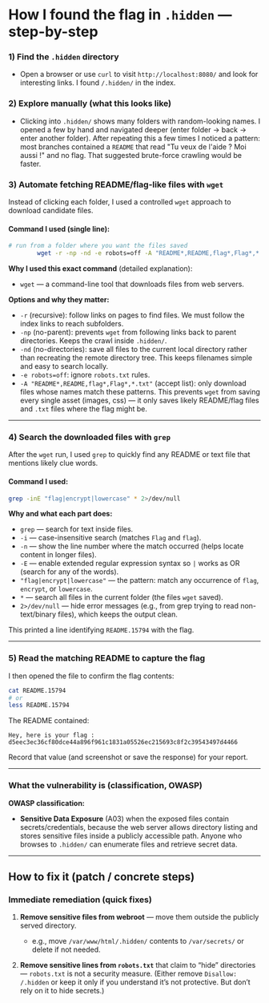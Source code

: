 # How I found the flag in `.hidden` — step-by-step

### 1) Find the `.hidden` directory

* Open a browser or use `curl` to visit `http://localhost:8080/` and look for interesting links. I found `/.hidden/` in the index.

### 2) Explore manually (what this looks like)

* Clicking into `.hidden/` shows many folders with random-looking names. I opened a few by hand and navigated deeper (enter folder → back → enter another folder). After repeating this a few times I noticed a pattern: most branches contained a `README` that read "Tu veux de l'aide ? Moi aussi !" and no flag. That suggested brute-force crawling would be faster.

### 3) Automate fetching README/flag-like files with `wget`

Instead of clicking each folder, I used a controlled `wget` approach to download candidate files.

#### Command I used (single line):

```bash
# run from a folder where you want the files saved         
        wget -r -np -nd -e robots=off -A "README*,README,flag*,Flag*,*.txt" http://localhost:8080/.hidden/
```

**Why I used this exact command** (detailed explanation):

* `wget` — a command-line tool that downloads files from web servers.

**Options and why they matter:**

* `-r` (recursive): follow links on pages to find files. We must follow the index links to reach subfolders.
* `-np` (no-parent): prevents `wget` from following links back to parent directories. Keeps the crawl inside `.hidden/`.
* `-nd` (no-directories): save all files to the current local directory rather than recreating the remote directory tree. This keeps filenames simple and easy to search locally.
* `-e robots=off`: ignore `robots.txt` rules. 
* `-A "README*,README,flag*,Flag*,*.txt"` (accept list): only download files whose names match these patterns. This prevents `wget` from saving every single asset (images, css) — it only saves likely README/flag files and `.txt` files where the flag might be.

---

### 4) Search the downloaded files with `grep`

After the `wget` run, I used `grep` to quickly find any README or text file that mentions likely clue words.

#### Command I used:

```bash
grep -inE "flag|encrypt|lowercase" * 2>/dev/null
```

**Why and what each part does:**

* `grep` — search for text inside files.
* `-i` — case-insensitive search (matches `Flag` and `flag`).
* `-n` — show the line number where the match occurred (helps locate content in longer files).
* `-E` — enable extended regular expression syntax so `|` works as OR (search for any of the words).
* `"flag|encrypt|lowercase"` — the pattern: match any occurrence of `flag`, `encrypt`, or `lowercase`.
* `*` — search all files in the current folder (the files `wget` saved).
* `2>/dev/null` — hide error messages (e.g., from grep trying to read non-text/binary files), which keeps the output clean.

This printed a line identifying `README.15794` with the flag.

---

### 5) Read the matching README to capture the flag

I then opened the file to confirm the flag contents:

```bash
cat README.15794
# or
less README.15794
```

The README contained:

```
Hey, here is your flag : d5eec3ec36cf80dce44a896f961c1831a05526ec215693c8f2c39543497d4466
```

Record that value (and screenshot or save the response) for your report.

---



###  What the vulnerability is (classification, OWASP)

**OWASP classification:**

* **Sensitive Data Exposure** (A03) when the exposed files contain secrets/credentials, because the web server allows directory listing and stores sensitive files inside a publicly accessible path. Anyone who browses to `.hidden/` can enumerate files and retrieve secret data.

---


## How to fix it (patch / concrete steps)

### Immediate remediation (quick fixes)

1. **Remove sensitive files from webroot** — move them outside the publicly served directory.

   * e.g., move `/var/www/html/.hidden/` contents to `/var/secrets/` or delete if not needed.

2. **Remove sensitive lines from `robots.txt`** that claim to “hide” directories — `robots.txt` is not a security measure. (Either remove `Disallow: /.hidden` or keep it only if you understand it’s not protective. But don’t rely on it to hide secrets.)
